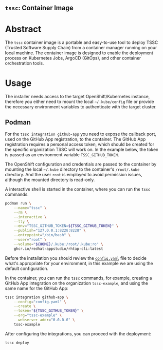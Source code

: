 `tssc`: Container Image
----------------------------

# Abstract

The `tssc` container image is a portable and easy-to-use tool to deploy TSSC (Trusted Software Supply Chain) from a container manager running on your local machine. The container image is designed to enable the deployment process on Kubernetes Jobs, ArgoCD (GitOps), and other container orchestration tools.


# Usage

The installer needs access to the target OpenShift/Kubernetes instance, therefore you either need to mount the local `~/.kube/config` file or provide the necessary environment variables to authenticate with the target cluster.

## Podman

For the `tssc integration github-app` you need to expose the callback port, used on the GitHub App registration, to the container. The GitHub App registration requires a personal access token, which should be created for the specific organization TSSC will work on. In the example below, the token is passed as an environment variable `TSSC_GITHUB_TOKEN`.

The OpenShift configuration and credentials are passed to the container by mounting the local `~/.kube` directory to the container's `/root/.kube` directory. And the user `root` is employed to avoid permission issues, although the mounted directory is read-only.

A interactive shell is started in the container, where you can run the `tssc` commands.

```bash
podman run \
    --name="tssc" \
    --rm \
    --interactive \
    --tty \
    --env="TSSC_GITHUB_TOKEN=${TSSC_GITHUB_TOKEN}" \
    --publish="127.0.0.1:8228:8228" \
    --entrypoint="/bin/bash" \
    --user="root" \
    --volume="${HOME}/.kube:/root/.kube:ro" \
    ghcr.io/redhat-appstudio/rhtap-cli:latest
```

Before the installation you should review the [`config.yaml`](../README.md#configuration) file to decide what's appropriate for your environment, in this example we are using the default configuration.

In the container, you can run the `tssc` commands, for example, creating a GitHub App integration on the organization `tssc-example`, and using the same name for the GitHub App:

```bash
tssc integration github-app \
    --config="config.yaml" \
    --create \
    --token="${TSSC_GITHUB_TOKEN}" \
    --org="tssc-example" \
    --webserver-addr="0.0.0.0" \
    tssc-example
```

After configuring the integrations, you can proceed with the deployment:

```bash
tssc deploy
```
